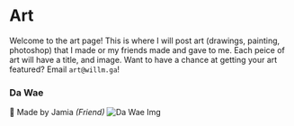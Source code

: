 # Art
Welcome to the art page! This is where I will post art (drawings, painting, photoshop) that I made or my friends made and gave to me.
   Each peice of art will have a title, and image. Want to have a chance at getting your art featured? Email `art@willm.ga`!


### Da Wae 
🎨 Made by Jamia *(Friend)*
![Da Wae Img](https://nothing.domains/6726cba.jpg)
